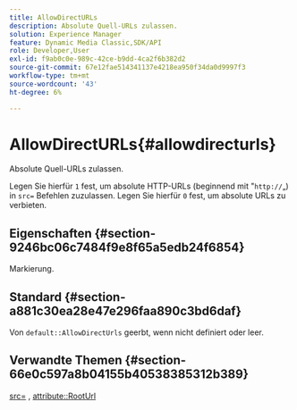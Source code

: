 ```yaml
---
title: AllowDirectURLs
description: Absolute Quell-URLs zulassen.
solution: Experience Manager
feature: Dynamic Media Classic,SDK/API
role: Developer,User
exl-id: f9ab0c0e-989c-42ce-b9dd-4ca2f6b382d2
source-git-commit: 67e12fae514341137e4218ea950f34da0d9997f3
workflow-type: tm+mt
source-wordcount: '43'
ht-degree: 6%

---
```


# AllowDirectURLs{#allowdirecturls}

Absolute Quell-URLs zulassen.

Legen Sie hierfür `1` fest, um absolute HTTP-URLs (beginnend mit &quot;`http://`„) in `src=` Befehlen zuzulassen. Legen Sie hierfür `0` fest, um absolute URLs zu verbieten.

## Eigenschaften {#section-9246bc06c7484f9e8f65a5edb24f6854}

Markierung.

## Standard {#section-a881c30ea28e47e296faa890c3bd6daf}

Von `default::AllowDirectUrls` geerbt, wenn nicht definiert oder leer.

## Verwandte Themen {#section-66e0c597a8b04155b40538385312b389}

[src=](../../../../../ir-api/http-protocol/image-rendering-api-ref/c-ir-http-protocol-ref/c-ir-http-protocol-command-reference/r-ir-src.md#reference-62c98abad22149d68d405ed6aaff8272) , [attribute::RootUrl](../../../../../ir-api/material-cat/image-rendering-api-ref/c-ir-material-catalog/c-ir-attributes-reference/r-ir-rooturl.md#reference-b8d706a573814802bd6794223cc78402)
